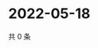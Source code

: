 # 2022-05-18

共 0 条

<!-- BEGIN WEIBO -->
<!-- 最后更新时间 Wed May 18 2022 22:08:31 GMT+0800 (China Standard Time) -->

<!-- END WEIBO -->

